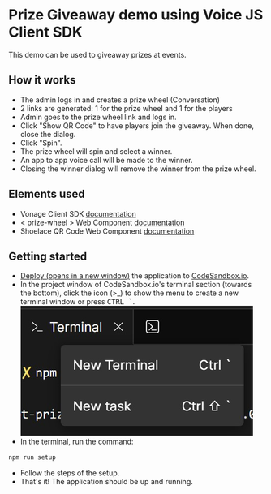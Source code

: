 # Prize Giveaway demo using Voice JS Client SDK

This demo can be used to giveaway prizes at events.

## How it works
* The admin logs in and creates a prize wheel (Conversation)
* 2 links are generated: 1 for the prize wheel and 1 for the players
* Admin goes to the prize wheel link and logs in.
* Click "Show QR Code" to have players join the giveaway. When done, close the dialog.
* Click "Spin".
* The prize wheel will spin and select a winner.
* An app to app voice call will be made to the winner.
* Closing the winner dialog will remove the winner from the prize wheel. 

## Elements used
* Vonage Client SDK [documentation](https://developer.vonage.com/en/vonage-client-sdk/overview)
* < prize-wheel > Web Component [documentation](https://github.com/Vonage-Community/web_component-javascript-prize_wheel)
* Shoelace QR Code Web Component [documentation](https://shoelace.style/components/qr-code)

## Getting started
* <a href="https://githubbox.com/conshus/prize-wheel-app-to-app" target="_blank">Deploy (opens in a new window)</a> the application to [CodeSandbox.io](https://codesandbox.io).
* In the project window of CodeSandbox.io's terminal section (towards the bottom), click the icon (>_) to show the menu to create a new terminal window or press <kbd>CTRL `</kbd>.
![Screenshot showing new terminal menu](codesandbox-io-new-terminal.jpg "Screenshot showing new terminal menu")
* In the terminal, run the command:
```bash
npm run setup
```
* Follow the steps of the setup.
* That's it! The application should be up and running.
